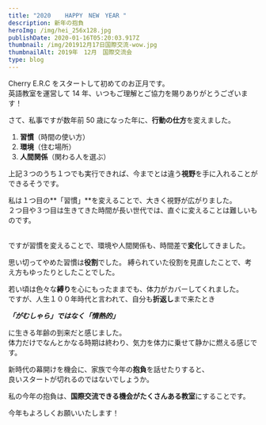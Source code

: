 ```yaml
---
title: "2020    HAPPY　NEW　YEAR "
description: 新年の抱負
heroImg: /img/hei_256x128.jpg
publishDate: 2020-01-16T05:20:03.917Z
thumbnail: /img/201912月17日国際交流-wow.jpg
thumbnailAlt: 2019年　12月　国際交流会
type: blog
---
```

Cherry E.R.C をスタートして初めてのお正月です。\
英語教室を運営して 14 年、いつもご理解とご協力を賜りありがとうございます！

さて、私事ですが数年前 50 歳になった年に、**行動の仕方**を変えました。

1. **習慣**（時間の使い方）
2. **環境**（住む場所）
3. **人間関係**（関わる人を選ぶ）

上記３つのうち１つでも実行できれば、今までとは違う**視野**を手に入れることができるそうです。

私は１つ目の**「習慣」**を変えることで、大きく視野が広がりました。\
２つ目や３つ目は生きてきた時間が長い世代では、直ぐに変えることは難しいものです。

\
ですが習慣を変えることで、環境や人間関係も、時間差で**変化**してきました。

思い切ってやめた習慣は**役割**でした。
縛られていた役割を見直したことで、考え方もゆったりとしたことでした。

若い頃は色々な**縛り**を心にもったままでも、体力がカバーしてくれました。\
ですが、人生１００年時代と言われて、自分も**折返し**まで来たとき

***「がむしゃら」ではなく「情熱的」***

に生きる年齢の到来だと感じました。\
体力だけでなんとかなる時期は終わり、気力を体力に乗せて静かに燃える感じです。

新時代の幕開けを機会に、家族で今年の**抱負**を話せたりすると、\
良いスタートが切れるのではないでしょうか。

私の今年の抱負は、**国際交流できる機会がたくさんある教室**にすることです。

今年もよろしくお願いいたします！